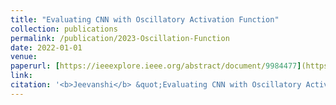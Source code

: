 ```yaml
---
title: "Evaluating CNN with Oscillatory Activation Function"
collection: publications
permalink: /publication/2023-Oscillation-Function
date: 2022-01-01
venue: 
paperurl: [https://ieeexplore.ieee.org/abstract/document/9984477](https://arxiv.org/pdf/2211.06878)
link: 
citation: '<b>Jeevanshi</b> &quot;Evaluating CNN with Oscillatory Activation Function.&quot; <i>IEEE Xplore</i>'
---
```

